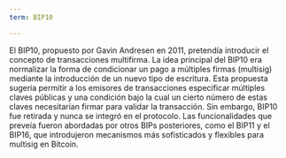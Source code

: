 ```yaml
---
term: BIP10

---
```

El BIP10, propuesto por Gavin Andresen en 2011, pretendía introducir el concepto de transacciones multifirma. La idea principal del BIP10 era normalizar la forma de condicionar un pago a múltiples firmas (multisig) mediante la introducción de un nuevo tipo de escritura. Esta propuesta sugería permitir a los emisores de transacciones especificar múltiples claves públicas y una condición bajo la cual un cierto número de estas claves necesitarían firmar para validar la transacción. Sin embargo, BIP10 fue retirada y nunca se integró en el protocolo. Las funcionalidades que preveía fueron abordadas por otros BIPs posteriores, como el BIP11 y el BIP16, que introdujeron mecanismos más sofisticados y flexibles para multisig en Bitcoin.